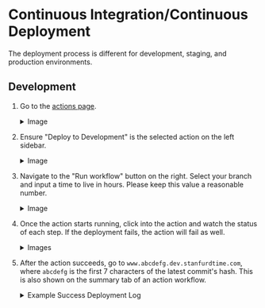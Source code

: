 # Continuous Integration/Continuous Deployment

The deployment process is different for development, staging, and production environments.

## Development

1. Go to the [actions page](https://github.com/asuc-octo/berkeleytime/actions).
    <details><summary>Image</summary>

    ![Github Actions Page](./assets/cicd-dev-1.png)

    </details>

2. Ensure "Deploy to Development" is the selected action on the left sidebar.
    <details><summary>Image</summary>

    ![Deploy to Development Sidebar Button](./assets/cicd-dev-2.png)

    </details>

3. Navigate to the "Run workflow" button on the right. Select your branch and input a time to live in hours. Please keep this value a reasonable number.
    <details><summary>Image</summary>

    ![Deploy to Development Action Menu](./assets/cicd-dev-3.png)

    </details>

4. Once the action starts running, click into the action and watch the status of each step. If the deployment fails, the action will fail as well.
    <details><summary>Images</summary>

    ![Deploy to Development Action Running](./assets/cicd-dev-4.png)
    You can view the logs of each step by navigating the left sidebar.
    ![Deploy to Development Action Logs](./assets/cicd-dev-5.png)

    </details>

5. After the action succeeds, go to `www.abcdefg.dev.stanfurdtime.com`, where `abcdefg` is the first 7 characters of the latest commit's hash. This is also shown on the summary tab of an action workflow.

    <details><summary>Example Success Deployment Log</summary>

    ```
    ======CMD======
    set -e  # Exit immediately if a command fails
    cd ./infra
    # Uninstall the old helm chart if it exists
    helm uninstall bt-dev-app-3be6e4c || true
    # Install new chart
    helm install bt-dev-app-3be6e4c ./app --namespace=bt \
      --set env=dev \
      --set ttl=1 \
      --set-string frontend.image.tag=3be6e4c \
      --set-string backend.image.tag=3be6e4c \
      --set host=3be6e4c.stanfurdtime.com \
      --set mongoUri=mongodb://bt-dev-mongo-mongodb.bt.svc.cluster.local:27017/bt \
      --set redisUri=redis://bt-dev-redis-master.bt.svc.cluster.local:6379 \
      --set nodeEnv=development
    # Check container status
    kubectl rollout status --timeout=180s deployment bt-dev-app-3be6e4c-backend
    kubectl rollout status --timeout=180s deployment bt-dev-app-3be6e4c-frontend
    ======END======
    out: release "bt-dev-app-3be6e4c" uninstalled
    out: NAME: bt-dev-app-3be6e4c
    out: LAST DEPLOYED: Wed Nov 13 03:25:20 2024
    out: NAMESPACE: bt
    out: STATUS: deployed
    out: REVISION: 1
    out: TEST SUITE: None
    out: Waiting for deployment "bt-dev-app-3be6e4c-backend" rollout to finish: 0 of 2 updated replicas are available...
    out: Waiting for deployment "bt-dev-app-3be6e4c-backend" rollout to finish: 1 of 2 updated replicas are available...
    out: deployment "bt-dev-app-3be6e4c-backend" successfully rolled out
    out: deployment "bt-dev-app-3be6e4c-frontend" successfully rolled out
    ==============================================
    ✅ Successfully executed commands to all host.
    ==============================================
    ```

    </details>
